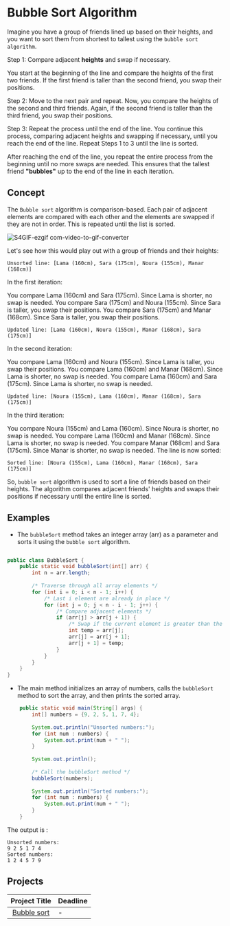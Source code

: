 # Bubble Sort Algorithm

Imagine you have a group of friends lined up based on their heights, and you want to sort them from shortest to tallest using the `bubble sort algorithm`.

Step 1: Compare adjacent **heights** and swap if necessary.

You start at the beginning of the line and compare the heights of the first two friends. If the first friend is taller than the second friend, you swap their positions.

Step 2: Move to the next pair and repeat.
Now, you compare the heights of the second and third friends. Again, if the second friend is taller than the third friend, you swap their positions.

Step 3: Repeat the process until the end of the line.
You continue this process, comparing adjacent heights and swapping if necessary, until you reach the end of the line.
Repeat Steps 1 to 3 until the line is sorted.

After reaching the end of the line, you repeat the entire process from the beginning until no more swaps are needed. This ensures that the tallest friend **"bubbles"** up to the end of the line in each iteration.


## Concept

The `Bubble sort` algorithm is comparison-based. Each pair of adjacent elements are compared with each other and the elements are swapped if they are not in order. This is repeated until the list is sorted.


![S4GIF-ezgif com-video-to-gif-converter](https://github.com/SAFCSP-Team/data-structures-and-algorithms-bootcamp/assets/148945652/09c84453-6e78-4086-8676-d5152f73fcce)

Let's see how this would play out with a group of friends and their heights:

`Unsorted line: [Lama (160cm), Sara (175cm), Noura (155cm), Manar (168cm)]`

In the first iteration:

You compare Lama (160cm) and Sara (175cm). Since Lama is shorter, no swap is needed.
You compare Sara (175cm) and Noura (155cm). Since Sara is taller, you swap their positions.
You compare Sara (175cm) and Manar (168cm). Since Sara is taller, you swap their positions.

`Updated line: [Lama (160cm), Noura (155cm), Manar (168cm), Sara (175cm)]`

In the second iteration:

You compare Lama (160cm) and Noura (155cm). Since Lama is taller, you swap their positions.
You compare Lama (160cm) and Manar (168cm). Since Lama is shorter, no swap is needed.
You compare Lama (160cm) and Sara (175cm). Since Lama is shorter, no swap is needed.


`Updated line: [Noura (155cm), Lama (160cm), Manar (168cm), Sara (175cm)]`

In the third iteration:

You compare Noura (155cm) and Lama (160cm). Since Noura is shorter, no swap is needed.
You compare Lama (160cm) and Manar (168cm). Since Lama is shorter, no swap is needed.
You compare Manar (168cm) and Sara (175cm). Since Manar is shorter, no swap is needed.
The line is now sorted:

`Sorted line: [Noura (155cm), Lama (160cm), Manar (168cm), Sara (175cm)]`

So, `bubble sort` algorithm is used to sort a line of friends based on their heights. The algorithm compares adjacent friends' heights and swaps their positions if necessary until the entire line is sorted.

## Examples

* The `bubbleSort` method takes an integer array (arr) as a parameter and sorts it using the `bubble sort` algorithm. 
```java

public class BubbleSort {
    public static void bubbleSort(int[] arr) {
        int n = arr.length;
        
        /* Traverse through all array elements */
        for (int i = 0; i < n - 1; i++) {
            /* Last i element are already in place */
            for (int j = 0; j < n - i - 1; j++) {
                /* Compare adjacent elements */
                if (arr[j] > arr[j + 1]) {
                    /* Swap if the current element is greater than the next element */
                    int temp = arr[j];
                    arr[j] = arr[j + 1];
                    arr[j + 1] = temp;
                }
            }
        }
    }
}
```

* The main method initializes an array of numbers, calls the `bubbleSort` method to sort the array, and then prints the sorted array.

```java
    public static void main(String[] args) {
        int[] numbers = {9, 2, 5, 1, 7, 4};
        
        System.out.println("Unsorted numbers:");
        for (int num : numbers) {
            System.out.print(num + " ");
        }
        
        System.out.println();
        
        /* Call the bubbleSort method */
        bubbleSort(numbers);
        
        System.out.println("Sorted numbers:");
        for (int num : numbers) {
            System.out.print(num + " ");
        }
    }
```

The output is :
```
Unsorted numbers:
9 2 5 1 7 4 
Sorted numbers:
1 2 4 5 7 9 
```

## Projects
| Project Title | Deadline |
|:-----------:|:-------------|
| [Bubble sort](https://github.com/SAFCSP-Team/bubble-sort/tree/main) | - | 


